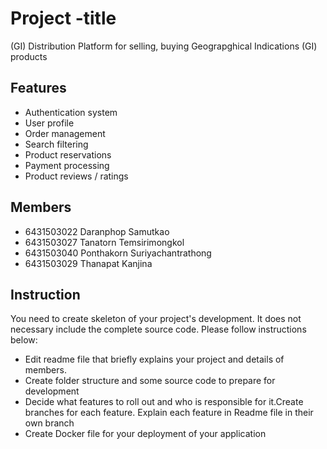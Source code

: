 # Project -title
(GI) Distribution Platform 
for selling, buying Geograpghical Indications (GI) products

## Features
- Authentication system 
- User profile
- Order management
- Search filtering
- Product reservations
- Payment processing
- Product reviews / ratings
## Members
- 6431503022 Daranphop Samutkao
- 6431503027 Tanatorn Temsirimongkol 
- 6431503040 Ponthakorn Suriyachantrathong
- 6431503029 Thanapat Kanjina


## Instruction
You need to create skeleton of your project's development. It does not necessary include the complete source code. Please follow instructions below:
- Edit readme file that briefly explains your project and details of members.​ 
- Create folder structure and some source code to prepare for development
- Decide what features to roll out and who is responsible for it.​ Create branches for each feature. Explain each feature in Readme file in their own branch​ 
- Create Docker file for your deployment of your application 
